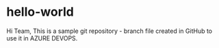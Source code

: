 # hello-world

Hi Team,
This is a sample git repository - branch file created in GitHub to use it in AZURE DEVOPS.
